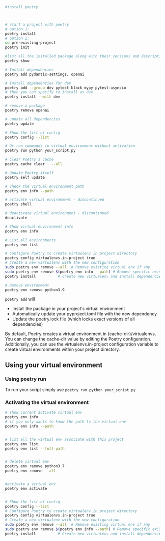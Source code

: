 ```bash
#install poetry



# start a project with poetry
# option 1: 
poetry install
# option 2:
cd pre-existing-project
poetry init

#list all the installed package along with their versions and descriptions
poetry show

# Install dependencies
poetry add pydantic-settings, openai

# Install dependencies for dev
poetry add --group dev pytest black mypy pytest-asyncio
# then you can specify to install as dev
poetry install --with dev

# remove a package
poetry remove openai

# update all dependencies
poetry update

# Show the list of config
poetry config --list

# Or run commands in virtual environment without activation
poetry run python your_script.py

# Clear Poetry's cache
poetry cache clear . --all

# Update Poetry itself
poetry self update

# check the virtual environment path
poetry env info --path

# activate virtual environment - discontinued
poetry shell

# deactivate virtual environment - discontinued
deactivate

# Show virtual environment info
poetry env info

# List all environments
poetry env list

# Configure Poetry to create virtualenv in project directory
poetry config virtualenvs.in-project true
# Create a new virtualenv with the new configuration
sudo poetry env remove --all  # Remove existing virtual env if any
sudo poetry env remove $(poetry env info --path) # Remove specific exisiting virtual env 
poetry install          # Create new virtualenv and install dependencies

# Remove environment
poetry env remove python3.9
```
```poetry add``` will
- Install the package in your project's virtual environment
- Automatically update your pyproject.toml file with the new dependency
- Update the poetry.lock file (which locks exact versions of all dependencies)


By default, Poetry creates a virtual environment in {cache-dir}/virtualenvs. You can change the cache-dir value by editing the Poetry configuration. Additionally, you can use the virtualenvs.in-project configuration variable to create virtual environments within your project directory.

## Using your virtual environment
### Using poetry run
To run your script simply use ```poetry run python your_script.py```

### Activating the virtual environment
```bash
# show current activate virtual env
poetry env info
# if you only wants to know the path to the virtual env
poetry env info --path


# list all the virtual env associate with this project
poetry env list
poetry env list --full-path


# delete virtual env
poetry env remove python3.7
poetry env remove --all


#activate a virtual env
poetry env activate


# Show the list of config
poetry config --list
# Configure Poetry to create virtualenv in project directory
poetry config virtualenvs.in-project true
# Create a new virtualenv with the new configuration
sudo poetry env remove --all  # Remove existing virtual env if any
sudo poetry env remove $(poetry env info --path) # Remove specific exisiting virtual env 
poetry install          # Create new virtualenv and install dependencies

```

